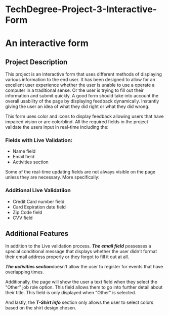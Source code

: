 # TechDegree-Project-3-Interactive-Form
 <h1>An interactive form</h1>

 <h2>Project Description</h2>

<p>This project is an interactive form that uses different methods of displaying various information to the end user.
It has been designed to allow for an excellent user experience whether the user is unable to use a operate a computer in
a traditional sense. Or the user is trying to fill out their information and submit quickly. A good form should take into account
the overall usability of the page by displaying feedback dynamically. Instantly giving the user an idea of what they did right or
what they did wrong.

This form uses color and icons to display feedback allowing users that have impaired vision or are colorblind. 
All the required fields in the project validate the users input in real-time including the:</p>


<h3>Fields with Live Validation:</h3>

<ul>
    <li>Name field</li>
    <li>Email field</li>
    <li>Activities section</li>
</ul>

<p>Some of the real-time updating fields are not always visible on the page unless they are necessary.
More specifically:</p>

<h3>Additional Live Validatiion </h3>

<ul>
    <li>Credit Card number field</li>
    <li>Card Expiration date field</li>
    <li>Zip Code field</li>
    <li>CVV field</li>
</ul>

<h2>Additional Features</h2>

<p>In addition to the Live validation process. <strong><em>The email field</em></strong> possesses a special conditional message that displays
whether the user didn't format their email address properly or they forgot to fill it out at all. 
<p><strong><em>The activities section</em></strong>doesn't allow the user to register for events that have overlapping times.</p> 
<p>Additionally, the page will show the user a text field when they select the "Other" job role option. This field allows them to go into further detail about their title. This field is
only displayed when "Other" is selected.</p> <p>And lastly, the <strong><em>T-Shirt info</em></strong> section only allows the user to select colors
based on the shirt design chosen.</p>
